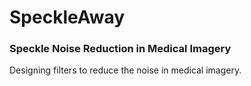 # SpeckleAway
### Speckle Noise Reduction in Medical Imagery

Designing filters to reduce the noise in medical imagery. 
